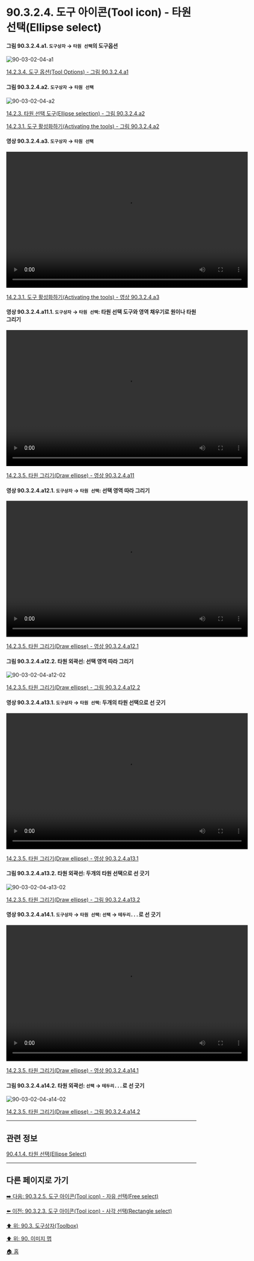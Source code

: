 # 90.3.2.4. 도구 아이콘(Tool icon) - 타원 선택(Ellipse select)

<a id="90-03-02-04-a1"></a>

#### 그림 90.3.2.4.a1. `도구상자` → `타원 선택`의 도구옵션
![90-03-02-04-a1](https://github.com/wonder13662/gimp/assets/15767104/0fa49509-e14e-451a-9acf-42d1b3226bad)

[14.2.3.4. 도구 옵션(Tool Options) - 그림 90.3.2.4.a1](./14-02-03-04-tool_options.md#90-03-02-04-a1)

<a id="90-03-02-04-a2"></a>

#### 그림 90.3.2.4.a2. `도구상자` → `타원 선택`
![90-03-02-04-a2](https://github.com/wonder13662/gimp/assets/15767104/7d0d8ae9-663d-42e3-9912-365b4df0ca49)

[14.2.3. 타원 선택 도구(Ellipse selection) - 그림 90.3.2.4.a2](./14-02-03-00-ellipse-selection.md#90-03-02-04-a2)

[14.2.3.1. 도구 활성화하기(Activating the tools) - 그림 90.3.2.4.a2](./14-02-03-01-activating_the_tool.md#90-03-02-04-a2)

<a id="90-03-02-04-a3"></a>

#### 영상 90.3.2.4.a3. `도구상자` → `타원 선택`
<video controls="controls" width="640" height="360" src="https://github.com/wonder13662/gimp/assets/15767104/3e0bd8cc-d80d-4ceb-8d15-be8cd98b0153"></video>

[14.2.3.1. 도구 활성화하기(Activating the tools) - 영상 90.3.2.4.a3](./14-02-03-01-activating_the_tool.md#90-03-02-04-a3)

<a id="90-03-02-04-a11-01"></a>

#### 영상 90.3.2.4.a11.1. `도구상자` → `타원 선택`: 타원 선택 도구와 영역 채우기로 원이나 타원 그리기
<video controls="controls" width="640" height="360" src="https://github.com/wonder13662/gimp/assets/15767104/9235f139-37f0-4e81-bf30-d5db22e825ed"></video>

[14.2.3.5. 타원 그리기(Draw ellipse) - 영상 90.3.2.4.a11](./14-02-03-05-draw_ellipse.md#90-03-02-04-a11)

<a id="90-03-02-04-a12-01"></a>

#### 영상 90.3.2.4.a12.1. `도구상자` → `타원 선택`: 선택 영역 따라 그리기
<video controls="controls" width="640" height="360" src="https://github.com/wonder13662/gimp/assets/15767104/328b5e65-be46-48ad-9e93-36d86988e617"></video>

[14.2.3.5. 타원 그리기(Draw ellipse) - 영상 90.3.2.4.a12.1](./14-02-03-05-draw_ellipse.md#90-03-02-04-a12-01)

<a id="90-03-02-04-a12-02"></a>

#### 그림 90.3.2.4.a12.2. 타원 외곽선: 선택 영역 따라 그리기
![90-03-02-04-a12-02](https://github.com/wonder13662/gimp/assets/15767104/20d9a71c-8dd3-47cc-91fc-2570dadce81a)

[14.2.3.5. 타원 그리기(Draw ellipse) - 그림 90.3.2.4.a12.2](./14-02-03-05-draw_ellipse.md#90-03-02-04-a12-02)

<a id="90-03-02-04-a13-01"></a>

#### 영상 90.3.2.4.a13.1. `도구상자` → `타원 선택`: 두개의 타원 선택으로 선 긋기
<video controls="controls" width="640" height="360" src="https://github.com/wonder13662/gimp/assets/15767104/2f46fc8f-66db-42a5-8196-0d233da0caa2"></video>

[14.2.3.5. 타원 그리기(Draw ellipse) - 영상 90.3.2.4.a13.1](./14-02-03-05-draw_ellipse.md#90-03-02-04-a13-01)

<a id="90-03-02-04-a13-02"></a>

#### 그림 90.3.2.4.a13.2. 타원 외곽선: 두개의 타원 선택으로 선 긋기
![90-03-02-04-a13-02](https://github.com/wonder13662/gimp/assets/15767104/85859b05-0590-4766-b3b0-2d87e05f59e9)

[14.2.3.5. 타원 그리기(Draw ellipse) - 그림 90.3.2.4.a13.2](./14-02-03-05-draw_ellipse.md#90-03-02-04-a13-02)

<a id="90-03-02-04-a14-01"></a>

#### 영상 90.3.2.4.a14.1. `도구상자` → `타원 선택`: `선택` → `테두리...`로 선 긋기
<video controls="controls" width="640" height="360" src="https://github.com/wonder13662/gimp/assets/15767104/d632d953-e941-40d1-b3b3-b7419d920c02"></video>

[14.2.3.5. 타원 그리기(Draw ellipse) - 영상 90.3.2.4.a14.1](./14-02-03-05-draw_ellipse.md#90-03-02-04-a14-01)

<a id="90-03-02-04-a14-02"></a>

#### 그림 90.3.2.4.a14.2. 타원 외곽선: `선택` → `테두리...`로 선 긋기
![90-03-02-04-a14-02](https://github.com/wonder13662/gimp/assets/15767104/986e6c06-4399-4bec-a26c-70899447c39a)

[14.2.3.5. 타원 그리기(Draw ellipse) - 그림 90.3.2.4.a14.2](./14-02-03-05-draw_ellipse.md#90-03-02-04-a14-02)

***

## 관련 정보

[90.4.1.4. 타원 선택(Ellipse Select)](./90-04-01-04-ellipse_select.md)

***

## 다른 페이지로 가기

[➡️ 다음: 90.3.2.5. 도구 아이콘(Tool icon) - 자유 선택(Free select)](./90-03-02-05-free_select.md)

[⬅️ 이전: 90.3.2.3. 도구 아이콘(Tool icon) - 사각 선택(Rectangle select)](./90-03-02-03-rectangle_select.md)

[⬆️ 위: 90.3. 도구상자(Toolbox)](./90-03-00-toolbox.md)

[⬆️ 위: 90. 이미지 맵](./90-00-image-map.md)

[🏠 홈](./00-home.md)
